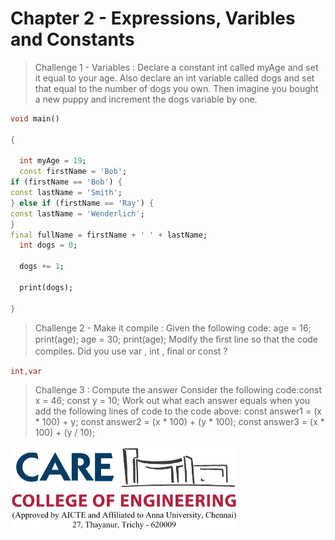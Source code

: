 # Chapter 2 - Expressions, Varibles and Constants

> Challenge 1 - Variables : Declare a constant int called myAge and set it
equal to your age. Also declare an int variable
called dogs and set that equal to the number of
dogs you own. Then imagine you bought a new
puppy and increment the dogs variable by one.

```Dart
void main()
  
{
  
  int myAge = 19;
  const firstName = 'Bob';
if (firstName == 'Bob') {
const lastName = 'Smith';
} else if (firstName == 'Ray') {
const lastName = 'Wenderlich';
}
final fullName = firstName + ' ' + lastName;
  int dogs = 0;
  
  dogs += 1;
  
  print(dogs);
  
}
```
> Challenge 2 - Make it compile : 
> Given the following code:
age = 16;
print(age);
age = 30;
print(age);
Modify the ﬁrst line so that the code compiles.
Did you use var , int , ﬁnal or const ?

```Dart
int,var
```

> Challenge 3 : Compute the answer
> Consider the following code:const x = 46;
const y = 10;
Work out what each answer equals when you add
the following lines of code to the code above:
const answer1 = (x * 100) + y;
const answer2 = (x * 100) + (y * 100);
const answer3 = (x * 100) + (y / 10);

![Challenge image](/care.png)
